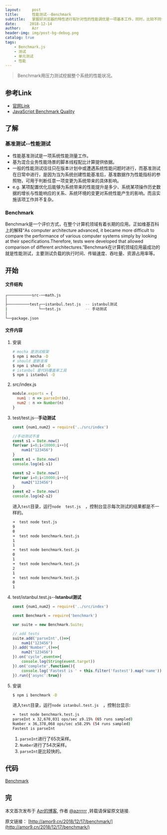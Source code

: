 ```yaml
---
layout:     post
title:      性能测试--Benchmark
subtitle:   掌握好浏览器的特性进行有针对性的性能调优是一项基本工作，同时，比较不同代码的执行速度也是一项关键的工作。
date:      2018-12-14
author:     Azr
header-img: img/post-bg-debug.png
catalog: true
tags:
    - Benchmark.js
    - 测试
    - 单元测试
    - 性能
---
```



> Benchmark用压力测试挖掘整个系统的性能状况。

## 参考Link

- [官网Link](https://benchmarkjs.com/)
- [JavaScript Benchmark Quality](https://johnresig.com/blog/javascript-benchmark-quality/)

##  了解

### 基准测试--性能测试

* 性能基准测试是一项系统性能测量工作。
* 基为混合业务性能场景的脚本线程配比计算提供依据。
* 一般的性能测试往往只在版本计划中或遭遇系统性能问题时进行，而基准测试在日常中进行，是因为当为系统创建性能基准后，基准数据作为性能指标的参照物，可用于判断任意一项变更为系统带来的具体影响。
* e.g. 某项配置优化后能够为系统带来的性能提升是多少、系统某项操作历史数据的增长与性能响应的关系、系统环境的变更对系统性能产生的影响。而且实施该项工作并不复杂。

### Benchmark

​	Benchmark是一个评价方式，在整个计算机领域有着长期的应用。正如维基百科上的解释“As computer architecture advanced, it became more difficult to compare the performance of various computer systems simply by looking at their specifications.Therefore, tests were developed that allowed comparison of different architectures.”Benchmark在计算机领域应用最成功的就是性能测试，主要测试负载的执行时间、传输速度、吞吐量、资源占用率等。

## 开始

#### 文件结构

```bash
┌───────────src-──math.js
│           
├──────────test┌──istanbul.test.js  -- istanbul测试
|              └──test.js			-- 手动测试
│              
└──package.json
```

#### 文件内容

1. 安装

   ```bash
   # mocha 是测试框架
   $ npm i mocha -D
   # should 是断言库
   $ npm i should -D
   # istanbul 是代码覆盖率工具 
   $ npm i istanbul -D
   ```

2. src/index.js

   ```javascript
   module.exports = {
     num1 : n => parseInt(n),
     num2 : n => Number(n)
   }
   
   ```

3. test/test.js--**手动测试**

   ```javascript
   const {num1,num2} = require('../src/index')
   
   //手动测试不准
   const s1 = Date.now()
   for(var i=0;i<10000;i++){
       num1("123456")
   }
   const e1 = Date.now()
   console.log(e1-s1)
   
   const s2 = Date.now()
   for(var i=0;i<10000;i++){
       num2("123456")
   }
   const e2 = Date.now()
   console.log(e2-s2)
   ```
	进入`test`目录，运行`node  test.js  `，控制台显示每次测试的结果都是不一样的。

   ```bash
   ➜  test node test.js
   9
   0
   ➜  test node benchmark.test.js 
   1
   1
   ➜  test node benchmark.test.js
   0
   1
   ➜  test node benchmark.test.js
   2
   1
   ➜  test node benchmark.test.js
   0
   1
   ```


4. test/istanbul.test.js--**Istanbul测试** 

   ```javascript
   const {num1,num2} = require('../src/index')
   
   const Benchmark = require('benchmark')
   
   var suite = new Benchmark.Suite;
   
   // add tests
   suite.add('parseInt',()=>{
       num1("123456")
   }).add('Number',()=>{
       num2("123456")
   }).on('cycle',event=>{
       console.log(String(event.target))
   }).on('complete',function(){
       console.log('Fastest is ' + this.filter('fastest').map('name'))
   }).run({'async':true})
   ```

5. 安装

   ```bash
   $ npm i benchmark -D
   ```

   进入`test`目录，运行`node istanbul.test.js  `，控制台显示:

   ```bash
   ➜  test node benchmark.test.js
   parseInt x 32,670,031 ops/sec ±9.15% (65 runs sampled)
   Number x 36,378,068 ops/sec ±58.29% (54 runs sampled)
   Fastest is parseInt
   ```

   1. `parseInt`进行了65次采样。
   2. `Number`进行了54次采样。
   3. `parseInt`是比较快的。

## 代码

[Benchmark](https://github.com/azrrrrr/azr_Front-end-test/tree/master/node_5_benchmarkl)

## 完

本文首次发布于 [Azr的博客](http://amor9.cn), 作者 [@azrrrrr](https://github.com/azrrrrr/) ,转载请保留原文链接.

原文链接： [http://amor9.cn/2018/12/17/benchmark/](http://amor9.cn/2018/12/17/benchmark/)

